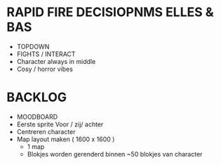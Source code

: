 # RAPID FIRE DECISIOPNMS ELLES & BAS
 - TOPDOWN
 - FIGHTS / INTERACT
 - Character always in middle
 - Cosy / horror vibes

 # BACKLOG
 - MOODBOARD
 - Eerste sprite
    Voor / zij/ achter
 - Centreren character
 - Map layout maken ( 1600 x 1600 )
    - 1 map
    - Blokjes worden gerenderd binnen ~50 blokjes van character
